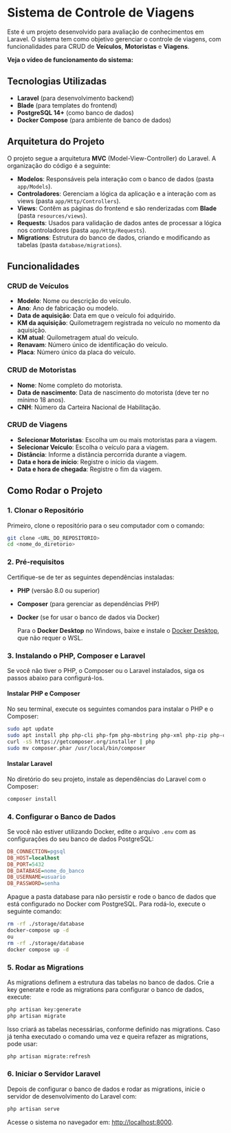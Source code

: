 # Sistema de Controle de Viagens

Este é um projeto desenvolvido para avaliação de conhecimentos em Laravel. O sistema tem como objetivo gerenciar o controle de viagens, com funcionalidades para CRUD de **Veículos**, **Motoristas** e **Viagens**.

**Veja o vídeo de funcionamento do sistema:**



## Tecnologias Utilizadas

- **Laravel** (para desenvolvimento backend)
- **Blade** (para templates do frontend)
- **PostgreSQL 14+** (como banco de dados)
- **Docker Compose** (para ambiente de banco de dados)

## Arquitetura do Projeto

O projeto segue a arquitetura **MVC** (Model-View-Controller) do Laravel. A organização do código é a seguinte:

- **Modelos**: Responsáveis pela interação com o banco de dados (pasta `app/Models`).
- **Controladores**: Gerenciam a lógica da aplicação e a interação com as views (pasta `app/Http/Controllers`).
- **Views**: Contêm as páginas do frontend e são renderizadas com **Blade** (pasta `resources/views`).
- **Requests**: Usados para validação de dados antes de processar a lógica nos controladores (pasta `app/Http/Requests`).
- **Migrations**: Estrutura do banco de dados, criando e modificando as tabelas (pasta `database/migrations`).

## Funcionalidades

### CRUD de Veículos
- **Modelo**: Nome ou descrição do veículo.
- **Ano**: Ano de fabricação ou modelo.
- **Data de aquisição**: Data em que o veículo foi adquirido.
- **KM da aquisição**: Quilometragem registrada no veículo no momento da aquisição.
- **KM atual**: Quilometragem atual do veículo.
- **Renavam**: Número único de identificação do veículo.
- **Placa**: Número único da placa do veículo.

### CRUD de Motoristas
- **Nome**: Nome completo do motorista.
- **Data de nascimento**: Data de nascimento do motorista (deve ter no mínimo 18 anos).
- **CNH**: Número da Carteira Nacional de Habilitação.

### CRUD de Viagens
- **Selecionar Motoristas**: Escolha um ou mais motoristas para a viagem.
- **Selecionar Veículo**: Escolha o veículo para a viagem.
- **Distância**: Informe a distância percorrida durante a viagem.
- **Data e hora de início**: Registre o início da viagem.
- **Data e hora de chegada**: Registre o fim da viagem.


## Como Rodar o Projeto

### 1. **Clonar o Repositório**

Primeiro, clone o repositório para o seu computador com o comando:

```bash
git clone <URL_DO_REPOSITORIO>
cd <nome_do_diretorio>
```

### 2. **Pré-requisitos**

Certifique-se de ter as seguintes dependências instaladas:

- **PHP** (versão 8.0 ou superior)
- **Composer** (para gerenciar as dependências PHP)
- **Docker** (se for usar o banco de dados via Docker)
  
  Para o **Docker Desktop** no Windows, baixe e instale o [Docker Desktop](https://www.docker.com/products/docker-desktop), que não requer o WSL.


### 3. **Instalando o PHP, Composer e Laravel**

Se você não tiver o PHP, o Composer ou o Laravel instalados, siga os passos abaixo para configurá-los.

#### Instalar PHP e Composer

No seu terminal, execute os seguintes comandos para instalar o PHP e o Composer:

```bash
sudo apt update
sudo apt install php php-cli php-fpm php-mbstring php-xml php-zip php-curl php-bcmath php-json
curl -sS https://getcomposer.org/installer | php
sudo mv composer.phar /usr/local/bin/composer
```

#### Instalar Laravel

No diretório do seu projeto, instale as dependências do Laravel com o Composer:

```bash
composer install
```
### 4. **Configurar o Banco de Dados**

Se você não estiver utilizando Docker, edite o arquivo `.env` com as configurações do seu banco de dados PostgreSQL:

```ini
DB_CONNECTION=pgsql
DB_HOST=localhost
DB_PORT=5432
DB_DATABASE=nome_do_banco
DB_USERNAME=usuario
DB_PASSWORD=senha
```

Apague a pasta database para não persistir e rode o banco de dados que está configurado no Docker com PostgreSQL. Para rodá-lo, execute o seguinte comando:

```bash
rm -rf ./storage/database
docker-compose up -d
ou
rm -rf ./storage/database
docker compose up -d
```

### 5. **Rodar as Migrations**

As migrations definem a estrutura das tabelas no banco de dados. Crie a key generate e rode as migrations para configurar o banco de dados, execute:

```bash
php artisan key:generate
php artisan migrate
```

Isso criará as tabelas necessárias, conforme definido nas migrations. Caso já tenha executado o comando uma vez e queira refazer as migrations, pode usar:

```bash
php artisan migrate:refresh
```

### 6. Iniciar o Servidor Laravel

Depois de configurar o banco de dados e rodar as migrations, inicie o servidor de desenvolvimento do Laravel com:

```bash
php artisan serve
```
Acesse o sistema no navegador em: [http://localhost:8000](http://localhost:8000).


